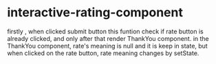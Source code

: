 # interactive-rating-component
firstly , when clicked submit button this funtion check if rate button is already clicked, and only after that render ThankYou component. 
in the ThankYou component, rate's meaning is null and it is keep in state, but when clicked on the rate button, rate meaning changes by setState.
